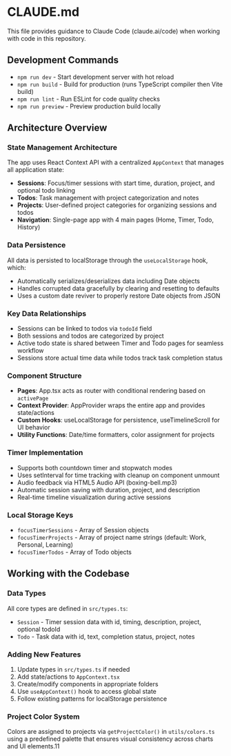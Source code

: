 # CLAUDE.md

This file provides guidance to Claude Code (claude.ai/code) when working with code in this repository.

## Development Commands

- `npm run dev` - Start development server with hot reload
- `npm run build` - Build for production (runs TypeScript compiler then Vite build)
- `npm run lint` - Run ESLint for code quality checks
- `npm run preview` - Preview production build locally

## Architecture Overview

### State Management Architecture
The app uses React Context API with a centralized `AppContext` that manages all application state:
- **Sessions**: Focus/timer sessions with start time, duration, project, and optional todo linking
- **Todos**: Task management with project categorization and notes
- **Projects**: User-defined project categories for organizing sessions and todos
- **Navigation**: Single-page app with 4 main pages (Home, Timer, Todo, History)

### Data Persistence
All data is persisted to localStorage through the `useLocalStorage` hook, which:
- Automatically serializes/deserializes data including Date objects
- Handles corrupted data gracefully by clearing and resetting to defaults
- Uses a custom date reviver to properly restore Date objects from JSON

### Key Data Relationships
- Sessions can be linked to todos via `todoId` field
- Both sessions and todos are categorized by project
- Active todo state is shared between Timer and Todo pages for seamless workflow
- Sessions store actual time data while todos track task completion status

### Component Structure
- **Pages**: App.tsx acts as router with conditional rendering based on `activePage`
- **Context Provider**: AppProvider wraps the entire app and provides state/actions
- **Custom Hooks**: useLocalStorage for persistence, useTimelineScroll for UI behavior
- **Utility Functions**: Date/time formatters, color assignment for projects

### Timer Implementation
- Supports both countdown timer and stopwatch modes
- Uses setInterval for time tracking with cleanup on component unmount
- Audio feedback via HTML5 Audio API (boxing-bell.mp3)
- Automatic session saving with duration, project, and description
- Real-time timeline visualization during active sessions

### Local Storage Keys
- `focusTimerSessions` - Array of Session objects
- `focusTimerProjects` - Array of project name strings (default: Work, Personal, Learning)
- `focusTimerTodos` - Array of Todo objects

## Working with the Codebase

### Data Types
All core types are defined in `src/types.ts`:
- `Session` - Timer session data with id, timing, description, project, optional todoId
- `Todo` - Task data with id, text, completion status, project, notes

### Adding New Features
1. Update types in `src/types.ts` if needed
2. Add state/actions to `AppContext.tsx`
3. Create/modify components in appropriate folders
4. Use `useAppContext()` hook to access global state
5. Follow existing patterns for localStorage persistence

### Project Color System
Colors are assigned to projects via `getProjectColor()` in `utils/colors.ts` using a predefined palette that ensures visual consistency across charts and UI elements.11

